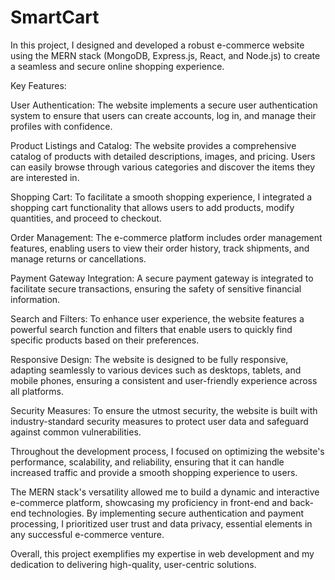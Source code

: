 # SmartCart

In this project, I designed and developed a robust e-commerce website using the MERN stack (MongoDB, Express.js, React, and Node.js) to create a seamless and secure online shopping experience.

Key Features:

User Authentication: The website implements a secure user authentication system to ensure that users can create accounts, log in, and manage their profiles with confidence.

Product Listings and Catalog: The website provides a comprehensive catalog of products with detailed descriptions, images, and pricing. Users can easily browse through various categories and discover the items they are interested in.

Shopping Cart: To facilitate a smooth shopping experience, I integrated a shopping cart functionality that allows users to add products, modify quantities, and proceed to checkout.

Order Management: The e-commerce platform includes order management features, enabling users to view their order history, track shipments, and manage returns or cancellations.

Payment Gateway Integration: A secure payment gateway is integrated to facilitate secure transactions, ensuring the safety of sensitive financial information.

Search and Filters: To enhance user experience, the website features a powerful search function and filters that enable users to quickly find specific products based on their preferences.

Responsive Design: The website is designed to be fully responsive, adapting seamlessly to various devices such as desktops, tablets, and mobile phones, ensuring a consistent and user-friendly experience across all platforms.

Security Measures: To ensure the utmost security, the website is built with industry-standard security measures to protect user data and safeguard against common vulnerabilities.

Throughout the development process, I focused on optimizing the website's performance, scalability, and reliability, ensuring that it can handle increased traffic and provide a smooth shopping experience to users.

The MERN stack's versatility allowed me to build a dynamic and interactive e-commerce platform, showcasing my proficiency in front-end and back-end technologies. By implementing secure authentication and payment processing, I prioritized user trust and data privacy, essential elements in any successful e-commerce venture.

Overall, this project exemplifies my expertise in web development and my dedication to delivering high-quality, user-centric solutions.

